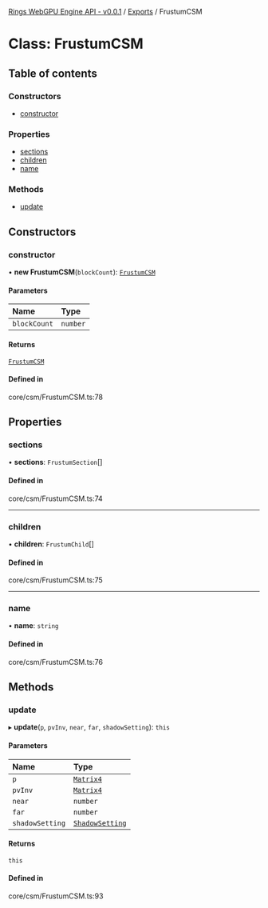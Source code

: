 [Rings WebGPU Engine API - v0.0.1](../README.md) / [Exports](../modules.md) / FrustumCSM

# Class: FrustumCSM

## Table of contents

### Constructors

- [constructor](FrustumCSM.md#constructor)

### Properties

- [sections](FrustumCSM.md#sections)
- [children](FrustumCSM.md#children)
- [name](FrustumCSM.md#name)

### Methods

- [update](FrustumCSM.md#update)

## Constructors

### constructor

• **new FrustumCSM**(`blockCount`): [`FrustumCSM`](FrustumCSM.md)

#### Parameters

| Name | Type |
| :------ | :------ |
| `blockCount` | `number` |

#### Returns

[`FrustumCSM`](FrustumCSM.md)

#### Defined in

core/csm/FrustumCSM.ts:78

## Properties

### sections

• **sections**: `FrustumSection`[]

#### Defined in

core/csm/FrustumCSM.ts:74

___

### children

• **children**: `FrustumChild`[]

#### Defined in

core/csm/FrustumCSM.ts:75

___

### name

• **name**: `string`

#### Defined in

core/csm/FrustumCSM.ts:76

## Methods

### update

▸ **update**(`p`, `pvInv`, `near`, `far`, `shadowSetting`): `this`

#### Parameters

| Name | Type |
| :------ | :------ |
| `p` | [`Matrix4`](Matrix4.md) |
| `pvInv` | [`Matrix4`](Matrix4.md) |
| `near` | `number` |
| `far` | `number` |
| `shadowSetting` | [`ShadowSetting`](../modules.md#shadowsetting) |

#### Returns

`this`

#### Defined in

core/csm/FrustumCSM.ts:93
